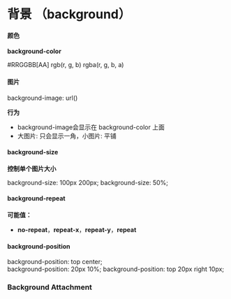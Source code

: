# 背景 （background）





#### 颜色

**background-color**

#RRGGBB[AA]
rgb(r, g, b)
rgba(r, g, b, a)



#### 图片

background-image: url()

**行为**

- background-image会显示在 background-color 上面
- 大图片: 只会显示一角，小图片: 平铺





#### background-size

**控制单个图片大小**

background-size: 100px 200px;
background-size: 50%;



#### background-repeat

**可能值：**

- **no-repeat**，**repeat-x**，**repeat-y**，**repeat**

  

#### background-position

background-position: top center;  
background-position: 20px 10%;
background-position: top 20px right 10px; 




### Background Attachment

